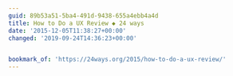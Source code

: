 ```yaml
---
guid: 89b53a51-5ba4-491d-9438-655a4ebb4a4d
title: How to Do a UX Review ◆ 24 ways
date: '2015-12-05T11:38:27+00:00'
changed: '2019-09-24T14:36:23+00:00'


bookmark_of: 'https://24ways.org/2015/how-to-do-a-ux-review/'
---
```





